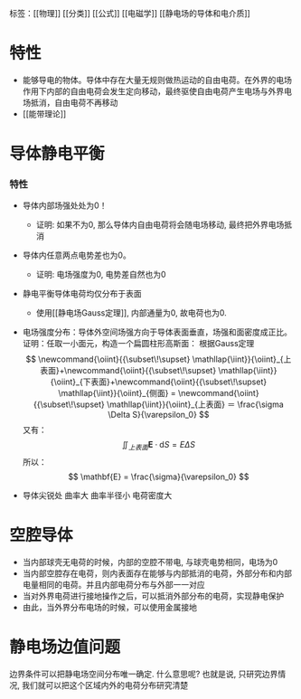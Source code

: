 标签：[[物理]] [[分类]] [[公式]] [[电磁学]] [[静电场的导体和电介质]]

# 特性

+ 能够导电的物体。导体中存在大量无规则做热运动的自由电荷。在外界的电场作用下内部的自由电荷会发生定向移动，最终驱使自由电荷产生电场与外界电场抵消，自由电荷不再移动
+ [[能带理论]]

# 导体静电平衡

### 特性
+ 导体内部场强处处为0！
	+ 证明: 如果不为0, 那么导体内自由电荷将会随电场移动, 最终把外界电场抵消
+ 导体内任意两点电势差也为0。
	+ 证明: 电场强度为0, 电势差自然也为0
+ 静电平衡导体电荷均仅分布于表面
	+ 使用[[静电场Gauss定理]], 内部通量为0, 故电荷也为0. 
+ 电场强度分布：导体外空间场强方向于导体表面垂直，场强和面密度成正比。
	证明：任取一小面元，构造一个扁圆柱形高斯面：
	根据Gauss定理
	$$
	\newcommand{\oiint}{{\subset\!\supset} \mathllap{\iint}}{\oiint}_{上表面}+\newcommand{\oiint}{{\subset\!\supset} \mathllap{\iint}}{\oiint}_{下表面}+\newcommand{\oiint}{{\subset\!\supset} \mathllap{\iint}}{\oiint}_{侧面} = \newcommand{\oiint}{{\subset\!\supset} \mathllap{\iint}}{\oiint}_{上表面} ＝ \frac{\sigma \Delta S}{\varepsilon_0}
	$$
	又有：
	$$
	\iint_{上表面} \mathbf{E} \cdot \mathrm{d} S = E \Delta S
	$$
	所以：
	$$
	\mathbf{E} = \frac{\sigma}{\varepsilon_0}
	$$
	
+ 导体尖锐处 曲率大 曲率半径小 电荷密度大

# 空腔导体

+ 当内部球壳无电荷的时候，内部的空腔不带电, 与球壳电势相同，电场为0
+ 当内部空腔存在电荷，则内表面存在能够与内部抵消的电荷，外部分布和内部电量相同的电荷。并且内部电荷分布与外部一一对应
+ 当对外界电荷进行接地操作之后，可以抵消外部分布的电荷，实现静电保护
+ 由此，当外界分布电场的时候，可以使用金属接地

# 静电场边值问题

边界条件可以把静电场空间分布唯一确定. 什么意思呢? 也就是说, 只研究边界情况, 我们就可以把这个区域内外的电荷分布研究清楚